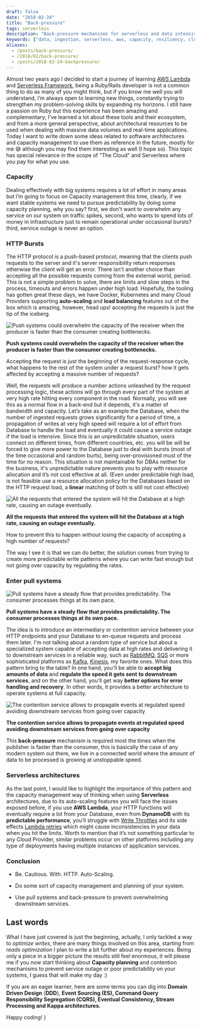 ```yaml
--- 
draft: false
date: "2018-02-24"
title: "Back-pressure"
tags: serverless
description: "Back-pressure mechanisms for serverless and data intensive applications and patterns for effective usage of cloud resources"
keywords: ["data, ingestion, serverless, aws, capacity, resiliency, cloud"]
aliases:
  - /posts/back-pressure/
  - /2018/02/back-pressure/
  - /posts/2018-02-24-backpressure/
---
```


Almost two years ago I decided to start a journey of learning [AWS Lambda](https://aws.amazon.com/lambda/) and [Serverless Framework](https://serverless.com/), being a Ruby/Rails developer is not a common thing to do as many of you might think, but if you know me well you will understand, I’m always open to learning new things, constantly trying to strengthen my problem-solving skills by expanding my horizons. I still have a passion on Ruby but this experience has been amazing and complementary; I’ve learned a lot about these tools and their ecosystem, and from a more general perspective, about architectural resources to be used when dealing with massive data volumes and real-time applications. Today I want to write down some ideas related to software architectures and capacity management to use them as reference in the future, mostly for me 😅 although you may find them interesting as well (I hope so). This topic has special relevance in the scope of "The Cloud" and Serverless where you pay for what you use.

### Capacity

Dealing effectively with big systems requires a lot of effort in many areas but I’m going to focus on Capacity management this time, clearly, if we want stable systems we need to pursue predictability by doing some capacity planning, why you say? first, we don't want to overwhelm any service on our system on traffic spikes, second, who wants to spend lots of money in infrastructure just to remain operational under occasional bursts? third, service outage is never an option.

### HTTP Bursts

The HTTP protocol is a push-based protocol, meaning that the clients push requests to the server and it's server responsibility return responses otherwise the client will get an error. There isn't another choice than accepting all the possible requests coming from the external world, period. This is not a simple problem to solve, there are limits and slow steps in the process, timeouts and errors happen under high load. Hopefully, the tooling has gotten great these days, we have Docker, Kubernetes and many Cloud Providers supporting **auto-scaling** and **load balancing** features out of the box which is amazing, however, head ups! accepting the requests is just the tip of the iceberg.

![Push systems could overwhelm the capacity of the receiver when the producer is faster than the consumer creating bottlenecks.](/assets/images/posts/backpressure-backpressure-1.png)

**Push systems could overwhelm the capacity of the receiver when the producer is faster than the consumer creating bottlenecks.**

Accepting the request is just the beginning of the request-response cycle, what happens to the rest of the system under a request burst? how it gets affected by accepting a massive number of requests?

Well, the requests will produce a number actions unleashed by the request processing logic, these actions will go through every part of the system at very high rate hitting every component in the road. Normally, you will see this as a normal flow in a back-end but it depends, it's a matter of bandwidth and capacity. Let’s take as an example the Database, when the number of ingested requests grows significantly for a period of time, a propagation of writes at very high speed will require a lot of effort from Database to handle the load and eventually it could cause a service outage if the load is intensive. Since this is an unpredictable situation, users connect on different times, from different countries, etc. you will be will be forced to give more power to the Database just to deal with bursts (most of the time occasional and random burts), being over-provisioned must of the time for no reason. This situation is not maintainable for DBAs neither for the business, it's unpredictable nature prevents you to play with resource allocation and it’s not cost effective at all. (Even under predictable high load, is not feasible use a resource allocation policy for the Databases based on the HTTP request load, a **linear** matching of both is still not cost effective)

![All the requests that entered the system will hit the Database at a high rate, causing an outage eventually.](/assets/images/posts/backpressure-backpressure-2.png)

**All the requests that entered the system will hit the Database at a high rate, causing an outage eventually.**

How to prevent this to happen without losing the capacity of accepting a high number of requests?

The way I see it is that we can do better, the solution comes from trying to create more predictable write patterns where you can write fast enough but not going over capacity by regulating the rates.

### Enter pull systems

![Pull systems have a steady flow that provides predictability. The consumer processes things at its own pace.](/assets/images/posts/backpressure-backpressure-3.png)

**Pull systems have a steady flow that provides predictability. The consumer processes things at its own pace.**

The idea is to introduce an intermediary or contention service between your HTTP endpoints and your Database to en-queue requests and process them later. I'm not talking about a random type of service but about a specialized system capable of accepting data at high rates and delivering it to downstream services in a reliable way, such as [RabbitMQ](https://www.rabbitmq.com/), [SQS](https://aws.amazon.com/sqs/) or more sophisticated platforms as [Kafka](https://kafka.apache.org/), [Kinesis](https://aws.amazon.com/kinesis), my favorite ones. What does this pattern bring to the table? In one hand, you'll be able to **accept big amounts of data** and **regulate the speed it gets sent** **to downstream services**, and on the other hand, you'll get way **better options for error handling and recovery**. In other words, it provides a better architecture to operate systems at full capacity.

![The contention service allows to propagate events at regulated speed avoiding downstream services from going over capacity](/assets/images/posts/backpressure-backpressure-4.png)

**The contention service allows to propagate events at regulated speed avoiding downstream services from going over capacity**

This **back-pressure** mechanism is required most the times when the publisher is faster than the consumer, this is basically the case of any modern system out there, we live in a connected world where the amount of data to be processed is growing at unstoppable speed.

### Serverless architectures

As the last point, I would like to highlight the importance of this pattern and the capacity management way of thinking when using **Serverless** architectures, due to its auto-scaling features you will face the issues exposed before, if you use **AWS** **Lambda**, your HTTP functions will eventually require a lot from your Database, even from **DynamoDB** with its **predictable performance**, you’ll struggle with [Write Throttles](https://docs.aws.amazon.com/amazondynamodb/latest/developerguide/HowItWorks.ProvisionedThroughput.html) and its side effects [Lambda retries](https://docs.aws.amazon.com/lambda/latest/dg/retries-on-errors.html) which might cause inconsistencies in your data when you hit the limits. Worth to mention that it’s not something particular to any Cloud Provider, similar problems occur on other platforms including any type of deployments having multiple instances of application services.

### Conclusion

* Be. Cautious. With. HTTP. Auto-Scaling.

* Do some sort of capacity management and planning of your system.

* Use pull systems and back-pressure to prevent overwhelming downstream services.

## Last words

What I have just covered is just the beginning, actually, I only tackled a way to *optimize writes*, there are many things involved on this area, starting from *reads optimization* I plan to write a bit further about my experiences. Being only a piece in a bigger picture the results still feel enormous, it will please me if you now start thinking about **Capacity planning** and contention mechanisms to prevent service outage or poor predictability on your systems, I guess that will make my day :)

If you are an eager learner, here are some terms you can dig into **Domain Driven Design** (**DDD**), **Event Sourcing (ES), Command Query Responsibility Segregation (CQRS), Eventual Consistency, Stream Processing and Kappa architectures.**

Happy coding! }
